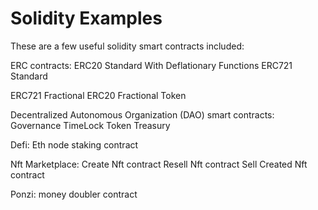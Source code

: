 # Solidity Examples
 
These are a few useful solidity smart contracts
included:

ERC contracts:
  ERC20 Standard With Deflationary Functions
  ERC721 Standard

  ERC721 Fractional
  ERC20 Fractional Token

Decentralized Autonomous Organization (DAO) smart contracts:
  Governance
  TimeLock
  Token
  Treasury

Defi:
  Eth node staking contract
  
Nft Marketplace:
  Create Nft contract
  Resell Nft contract
  Sell Created Nft contract
  
Ponzi:
  money doubler contract
